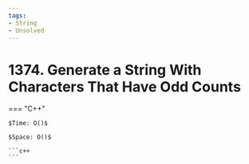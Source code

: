 ```yaml
---
tags:
- String
- Unsolved
---
```



# 1374. Generate a String With Characters That Have Odd Counts

=== "C++"

    $Time: O()$

    $Space: O()$

    ```c++
    ```